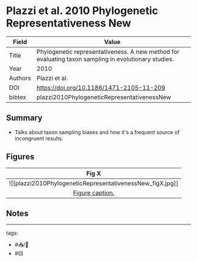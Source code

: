 # Plazzi et al. 2010 Phylogenetic Representativeness New

| Field   | Value                                                                                       |
| ------- | ------------------------------------------------------------------------------------------- |
| Title   | Phylogenetic representativeness. A new method for evaluating taxon sampling in evolutionary studies. | 
| Year    | 2010                                                                                        |
| Authors | Plazzi et al.                                                                           |
| DOI     | <https://doi.org/10.1186/1471-2105-11-209>                                              |
| bibtex  | plazzi2010PhylogeneticRepresentativenessNew    

## Summary

- Talks about taxon sampling biases and how it's a frequent source of incongruent results.

## Figures

|                    Fig X                     |
|:--------------------------------------------:|
| ![[plazzi2010PhylogeneticRepresentativenessNew_figX.jpg]] |
| [Figure caption.](Plazzi%20et%20al.%202010%20Phylogenetic%20Representativeness%20New.md) |


## Notes

---

tags: 
  - #📥/📰 
  - #🟨
